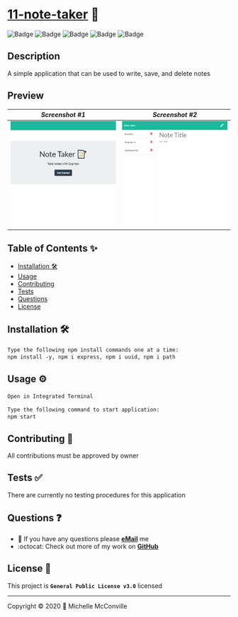 
# [11-note-taker](https://mchel-note-taker.herokuapp.com/) 🔗

![Badge](https://8nxhgwjcvhpi.runkit.sh)
![Badge](https://ixln01j0o4kn.runkit.sh)
![Badge](https://x2svn726msit.runkit.sh)
![Badge](https://2ss5ft5rcga1.runkit.sh)
![Badge](https://img.shields.io/badge/license-GPL%20v3-40e637)

## Description

A simple application that can be used to write, save, and delete notes

## Preview

| <div align="center">***Screenshot #1***</div>| <div align="center">***Screenshot #2***</div>|
| -------------------------------------------- | -------------------------------------------- |
| ![Demo](./docs/noteTaker400-1.jpg)           | ![SC](./docs/noteTaker400-2.jpg)             |

## Table of Contents ✨

* [Installation 🛠️](#installation)
* [Usage](#usage)
* [Contributing](#contributing)
* [Tests](#tests)
* [Questions](#questions)
* [License](#license)

## Installation 🛠️

```node
Type the following npm install commands one at a time:
npm install -y, npm i express, npm i uuid, npm i path
```

## Usage ⚙️ <a name="usage"></a>

`Open in Integrated Terminal`

```node
Type the following command to start application:
npm start
```

## Contributing 🤝 <a name="contributing"></a>

All contributions must be approved by owner

## Tests ✅ <a name="tests"></a>

There are currently no testing procedures for this application

## Questions ❓ <a name="questions"></a>

* 📧 If you have any questions please [**eMail**](mailto:dev.mchel@gmail.com) me
* :octocat: Check out more of my work on [**GitHub**](https://github.com/MichelleMcConville)

## License 📝 <a name="license"></a>

This project is **`General Public License v3.0`** licensed

---

 Copyright ©️ 2020 🌷 Michelle McConville
